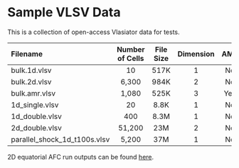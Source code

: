 # Sample VLSV Data

This is a collection of open-access Vlasiator data for tests.

| Filename        | Number of Cells | File Size | Dimension | AMR |
|:----------------|:---------------:|:---------:|:---------:|:---:|
| bulk.1d.vlsv    | 10              | 517K      | 1         | No  |
| bulk.2d.vlsv    | 6,300           | 984K      | 2         | No  |
| bulk.amr.vlsv   | 1,080           | 525K      | 3         | Yes |
| 1d_single.vlsv  | 20              | 8.8K      | 1         | No  |
| 1d_double.vlsv  | 400             | 8.3M      | 1         | No  |
| 2d_double.vlsv  | 51,200          | 23M       | 2         | No  |
| parallel_shock_1d_t100s.vlsv | 5,200 | 37M | 1 | No |

2D equatorial AFC run outputs can be found [here](https://a3s.fi/swift/v1/AUTH_81f1cd490d494224880ea77e4f98490d/vlasiator-2d-afc/).
